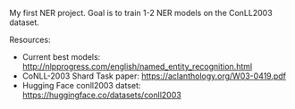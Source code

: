 My first NER project. Goal is to train 1-2 NER models on the ConLL2003 dataset.

Resources:
- Current best models: http://nlpprogress.com/english/named_entity_recognition.html
- CoNLL-2003 Shard Task paper: https://aclanthology.org/W03-0419.pdf
- Hugging Face conll2003 datset: https://huggingface.co/datasets/conll2003
